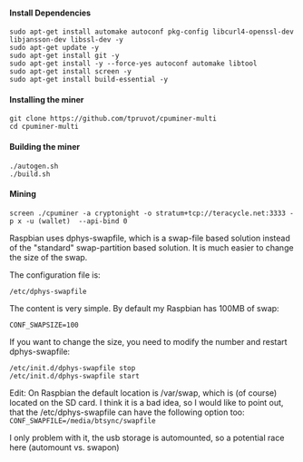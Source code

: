 #### Install Dependencies
```
sudo apt-get install automake autoconf pkg-config libcurl4-openssl-dev libjansson-dev libssl-dev -y 
sudo apt-get update -y
sudo apt-get install git -y
sudo apt-get install -y --force-yes autoconf automake libtool
sudo apt-get install screen -y
sudo apt-get install build-essential -y
```

#### Installing the miner
```
git clone https://github.com/tpruvot/cpuminer-multi
cd cpuminer-multi
```

#### Building the miner
```
./autogen.sh
./build.sh
```

#### Mining
```
screen ./cpuminer -a cryptonight -o stratum+tcp://teracycle.net:3333 -p x -u (wallet)  --api-bind 0
```

Raspbian uses dphys-swapfile, which is a swap-file based solution instead of the "standard" swap-partition based solution. 
It is much easier to change the size of the swap.

The configuration file is:
```
/etc/dphys-swapfile 
```

The content is very simple. By default my Raspbian has 100MB of swap:
```
CONF_SWAPSIZE=100
```
If you want to change the size, you need to modify the number and restart dphys-swapfile:
```
/etc/init.d/dphys-swapfile stop
/etc/init.d/dphys-swapfile start
```

Edit: On Raspbian the default location is /var/swap, which is (of course) located on the SD card. I think it is a bad idea, so I would like to point out, that the /etc/dphys-swapfile can have the following option too: ```CONF_SWAPFILE=/media/btsync/swapfile```

I only problem with it, the usb storage is automounted, so a potential race here (automount vs. swapon)